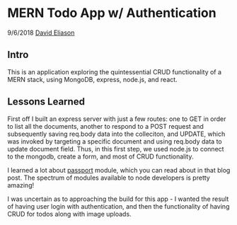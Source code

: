 # MERN Todo App w/ Authentication

9/6/2018
[David Eliason](http://www.davethemaker.com)

## Intro

This is an application exploring the quintessential CRUD functionality of a MERN stack, using MongoDB, express, node.js, and react.

## Lessons Learned

First off I built an express server with just a few routes: one to GET in order to list all the documents, another to respond to a POST request and subsequently saving req.body data into the colleciton, and UPDATE, which was invoked by targeting a specific document and using req.body data to update document field. Thus, in this first step, we used node.js to connect to the mongodb, create a form, and most of CRUD functionality.



I learned a lot about [passport](https://davideliason.github.io/node/using-passport-with-node/) module, which you can read about in that blog post. The spectrum of modules available to node developers is pretty amazing!

I was uncertain as to approaching the build for this app - I wanted the result of having user login with authentication, and then the functionality of having CRUD for todos along with image uploads. 